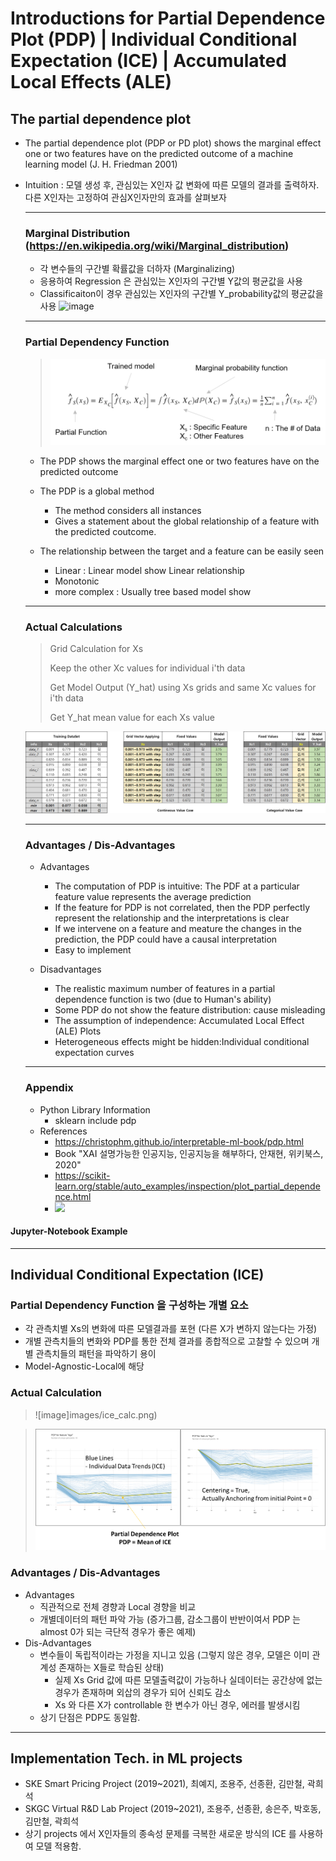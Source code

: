 # Introductions for Partial Dependence Plot (PDP) | Individual Conditional Expectation (ICE) | Accumulated Local Effects (ALE)


  ## The partial dependence plot
  - The partial dependence plot (PDP or PD plot) shows the marginal effect one or two features have on the predicted outcome of a machine learning model (J. H. Friedman 2001)
  - Intuition : 모델 생성 후, 관심있는 X인자 값 변화에 따른 모델의 결과를 출력하자. 다른 X인자는 고정하여 관심X인자만의 효과를 살펴보자
  
    ---
    
    ### Marginal Distribution (https://en.wikipedia.org/wiki/Marginal_distribution)
    - 각 변수들의 구간별 확률값을 더하자 (Marginalizing)
    - 응용하여 Regression 은 관심있는 X인자의 구간별 Y값의 평균값을 사용
    - Classificaiton이 경우 관심있는 X인자의 구간별 Y_probability값의 평균값을 사용
    ![image](../master/images/marginal_distribution.png)

    ---
  
    ### Partial Dependency Function
    
    ><img src="images/PDP_eq.png" alt="drawing" style="width:600px;"/>

    - The PDP shows the marginal effect one or two features have on the predicted outcome
    - The PDP is a global method
      - The method considers all instances
      - Gives a statement about the global relationship of a feature with the predicted coutcome.

    - The relationship between the target and a feature can be easily seen
      - Linear : Linear model show Linear relationship
      - Monotonic
      - more complex : Usually tree based model show 
    ---
    
    ### Actual Calculations
    > Grid Calculation for Xs
    > 
    > Keep the other Xc values for individual i'th data
    > 
    > Get Model Output (Y_hat) using Xs grids and same Xc values for i'th data
    > 
    > Get Y_hat mean value for each Xs value
    > 
      ![image](images/PDP_calc.png)
      
    ---
    ### Advantages / Dis-Advantages
    - Advantages
      - The computation of PDP is intuitive: The PDF at a particular feature value represents the average prediction
      - If the feature for PDP is not correlated, then the PDP perfectly represent the relationship and the interpretations is clear
      - If we intervene on a feature and meature the changes in the prediction, the PDP could have a causal interpretation
      - Easy to implement

    - Disadvantages
      - The realistic maximum number of features in a partial dependence function is two (due to Human's ability)
      - Some PDP do not show the feature distribution: cause misleading
      - The assumption of independence: Accumulated Local Effect (ALE) Plots
      - Heterogeneous effects might be hidden:Individual conditional expectation curves
    
    ---
    ### Appendix
    - Python Library Information
      - sklearn include pdp
    - References
      -  https://christophm.github.io/interpretable-ml-book/pdp.html
      -  Book "XAI 설명가능한 인공지능, 인공지능을 해부하다, 안재현, 위키북스, 2020"
      -  https://scikit-learn.org/stable/auto_examples/inspection/plot_partial_dependence.html
      - <img src="https://render.githubusercontent.com/render/math?math=\hat{f}_S(x_S)=E_{X_C}\left[\hat{f}(x_S,X_C)\right]=\int\hat{f}(x_S,X_C)d\mathbb{P}(X_C)=\hat{f}_S(x_S)=\frac{1}{n}\sum_{i=1}^n\hat{f}(x_S,x^{(i)}_{C})">

#### Jupyter-Notebook Example

---

## Individual Conditional Expectation (ICE)

### Partial Dependency Function 을 구성하는 개별 요소
  - 각 관측치별 Xs의 변화에 따른 모델결과를 포현 (다른 X가 변하지 않는다는 가정)
  - 개별 관측치들의 변화와 PDP를 통한 전체 결과를 종합적으로 고찰할 수 있으며 개별 관측치들의 패턴을 파악하기 용이
  - Model-Agnostic-Local에 해당

### Actual Calculation
  > ![image]images/ice_calc.png)

  > ![image](images/PDP_ICE_examples.png)

### Advantages / Dis-Advantages
- Advantages
  - 직관적으로 전체 경향과 Local 경향을 비교
  - 개별데이터의 패턴 파악 가능 (증가그룹, 감소그룹이 반반이여서 PDP 는 almost 0가 되는 극단적 경우가 좋은 예제)
- Dis-Advantages     
  - 변수들이 독립적이라는 가정을 지니고 있음 (그렇지 않은 경우, 모델은 이미 관계성 존재하는 X들로 학습된 상태)
    - 실제 Xs Grid 값에 따른 모델출력값이 가능하나 실데이터는 공간상에 없는 경우가 존재하며 외삽의 경우가 되어 신뢰도 감소
    - Xs 와 다른 X가 controllable 한 변수가 아닌 경우, 에러를 발생시킴
  - 상기 단점은 PDP도 동일함.
      
---
## Implementation Tech. in ML projects
- SKE Smart Pricing Project (2019~2021), 최예지, 조용주, 선종환, 김만철, 곽희석
- SKGC Virtual R&D Lab Project (2019~2021), 조용주, 선종환, 송은주, 박호동, 김만철, 곽희석      
- 상기 projects 에서 X인자들의 종속성 문제를 극복한 새로운 방식의 ICE 를 사용하여 모델 적용함.
